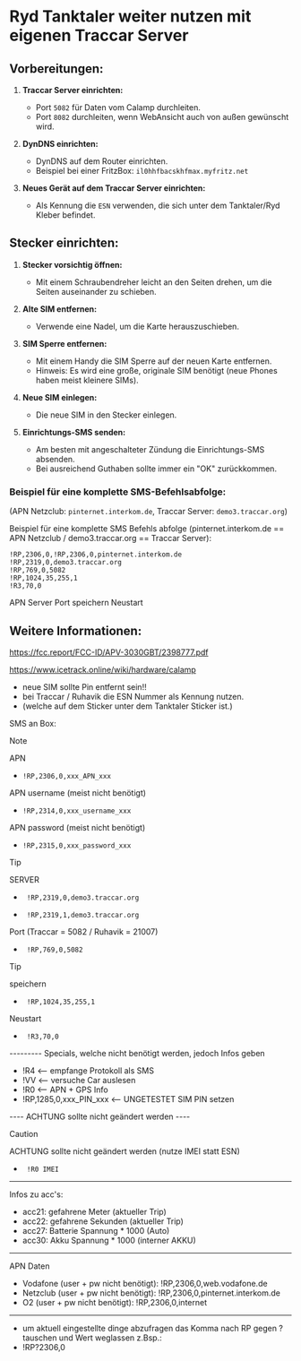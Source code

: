# Ryd Tanktaler weiter nutzen mit eigenen Traccar Server

## Vorbereitungen:
1. **Traccar Server einrichten:**
   - Port `5082` für Daten vom Calamp durchleiten.
   - Port `8082` durchleiten, wenn WebAnsicht auch von außen gewünscht wird.
   
2. **DynDNS einrichten:**
   - DynDNS auf dem Router einrichten.
   - Beispiel bei einer FritzBox: `il0hhfbacskhfmax.myfritz.net`

3. **Neues Gerät auf dem Traccar Server einrichten:**
   - Als Kennung die `ESN` verwenden, die sich unter dem Tanktaler/Ryd Kleber befindet.

## Stecker einrichten:
1. **Stecker vorsichtig öffnen:**
   - Mit einem Schraubendreher leicht an den Seiten drehen, um die Seiten auseinander zu schieben.

2. **Alte SIM entfernen:**
   - Verwende eine Nadel, um die Karte herauszuschieben.

3. **SIM Sperre entfernen:**
   - Mit einem Handy die SIM Sperre auf der neuen Karte entfernen.
   - Hinweis: Es wird eine große, originale SIM benötigt (neue Phones haben meist kleinere SIMs).

4. **Neue SIM einlegen:**
   - Die neue SIM in den Stecker einlegen.

5. **Einrichtungs-SMS senden:**
   - Am besten mit angeschalteter Zündung die Einrichtungs-SMS absenden.
   - Bei ausreichend Guthaben sollte immer ein "OK" zurückkommen.

### Beispiel für eine komplette SMS-Befehlsabfolge:
(APN Netzclub: `pinternet.interkom.de`, Traccar Server: `demo3.traccar.org`)

Beispiel für eine komplette SMS Befehls abfolge (pinternet.interkom.de == APN Netzclub / demo3.traccar.org == Traccar Server):
```
!RP,2306,0,!RP,2306,0,pinternet.interkom.de
!RP,2319,0,demo3.traccar.org
!RP,769,0,5082
!RP,1024,35,255,1
!R3,70,0
```
APN
Server
Port
speichern
Neustart

## Weitere Informationen:
https://fcc.report/FCC-ID/APV-3030GBT/2398777.pdf

https://www.icetrack.online/wiki/hardware/calamp

- neue SIM sollte Pin entfernt sein!!
- bei Traccar / Ruhavik die ESN Nummer als Kennung nutzen.
- (welche auf dem Sticker unter dem Tanktaler Sticker ist.)

SMS an Box:
> [!NOTE]
> APN
> -     !RP,2306,0,xxx_APN_xxx
> APN username (meist nicht benötigt)
> -     !RP,2314,0,xxx_username_xxx
> APN password (meist nicht benötigt)  
> -     !RP,2315,0,xxx_password_xxx

> [!TIP]
> SERVER
  > -      !RP,2319,0,demo3.traccar.org
  > -      !RP,2319,1,demo3.traccar.org
> Port (Traccar = 5082 / Ruhavik = 21007)
  > -      !RP,769,0,5082

> [!TIP]
> speichern
  > -      !RP,1024,35,255,1
> Neustart
  > -      !R3,70,0


--------- Specials, welche nicht benötigt werden, jedoch Infos geben
- !R4 <-- empfange Protokoll als SMS
- !VV <-- versuche Car auslesen
- !R0 <-- APN + GPS Info
- !RP,1285,0,xxx_PIN_xxx <-- UNGETESTET SIM PIN setzen

---- ACHTUNG sollte nicht geändert werden ----
> [!CAUTION]
> ACHTUNG sollte nicht geändert werden (nutze IMEI statt ESN)
> -      !R0 IMEI
--------------------
Infos zu acc's:
- acc21: gefahrene Meter (aktueller Trip)
- acc22: gefahrene Sekunden (aktueller Trip)
- acc27: Batterie Spannung * 1000 (Auto)
- acc30: Akku Spannung * 1000 (interner AKKU)
---------------------
APN Daten
- Vodafone (user + pw nicht benötigt): !RP,2306,0,web.vodafone.de
- Netzclub (user + pw nicht benötigt): !RP,2306,0,pinternet.interkom.de
- O2 (user + pw nicht benötigt): !RP,2306,0,internet
---------------------
- um aktuell eingestellte dinge abzufragen das Komma nach RP gegen ? tauschen und Wert weglassen z.Bsp.:
- !RP?2306,0
